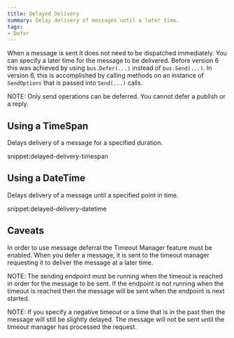 ```yaml
---
title: Delayed Delivery
summary: Delay delivery of messages until a later time.
tags:
- Defer
---
```


When a message is sent it does not need to be dispatched immediately. You can specify a later time for the message to be delivered. Before version 6 this was achieved by using `bus.Defer(...)` instead of `bus.Send(...)`. In version 6, this is accomplished by calling methods on an instance of `SendOptions` that is passed into `Send(...)` calls.  

NOTE: Only send operations can be deferred. You cannot defer a publish or a reply. 

## Using a TimeSpan

Delays delivery of a message for a specified duration.

snippet:delayed-delivery-timespan

## Using a DateTime

Delays delivery of a message until a specified point in time.

snippet:delayed-delivery-datetime

## Caveats

In order to use message deferral the Timeout Manager feature must be enabled. When you defer a message, it is sent to the timeout manager requesting it to deliver the message at a later time. 

NOTE: The sending endpoint must be running when the timeout is reached in order for the message to be sent. If the endpoint is not running when the timeout is reached then the message will be sent when the endpoint is next started. 

NOTE: If you specify a negative timeout or a time that is in the past then the message will still be slightly delayed. The message will not be sent until the timeout manager has processed the request.
